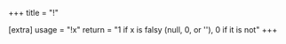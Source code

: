 +++
title = "!"

[extra]
usage = "!x"
return = "1 if x is falsy (null, 0, or ''), 0 if it is not"
+++